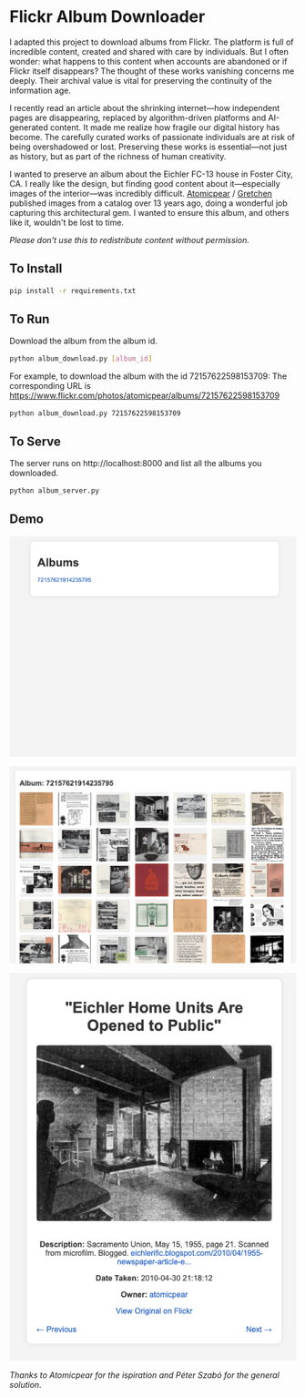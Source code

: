 # Flickr Album Downloader

I adapted this project to download albums from Flickr. The platform is full of incredible content, created and shared with care by individuals. But I often wonder: what happens to this content when accounts are abandoned or if Flickr itself disappears? The thought of these works vanishing concerns me deeply. Their archival value is vital for preserving the continuity of the information age.

I recently read an article about the shrinking internet—how independent pages are disappearing, replaced by algorithm-driven platforms and AI-generated content. It made me realize how fragile our digital history has become. The carefully curated works of passionate individuals are at risk of being overshadowed or lost. Preserving these works is essential—not just as history, but as part of the richness of human creativity.

I wanted to preserve an album about the Eichler FC-13 house in Foster City, CA. I really like the design, but finding good content about it—especially images of the interior—was incredibly difficult. [Atomicpear](https://www.flickr.com/photos/atomicpear/albums/72157622598153709/) / [Gretchen](https://eichlerific.blogspot.com/2009/11/my-inner-librarian-wishes-to-share-this.html) published images from a catalog over 13 years ago, doing a wonderful job capturing this architectural gem. I wanted to ensure this album, and others like it, wouldn't be lost to time.

*Please don't use this to redistribute content without permission.*

## To Install
```bash
pip install -r requirements.txt
```

## To Run
Download the album from the album id.
```bash
python album_download.py [album_id]
```
For example, to download the album with the id 72157622598153709:
The corresponding URL is https://www.flickr.com/photos/atomicpear/albums/72157622598153709
```
python album_download.py 72157622598153709
```

## To Serve
The server runs on http://localhost:8000 and list all the albums you downloaded.
```bash
python album_server.py
```

## Demo
![Alt text](assets/albums.png)

![Alt text](assets/album.png)

![Alt text](assets/image.png)


*Thanks to Atomicpear for the ispiration and Péter Szabó for the general solution.*

